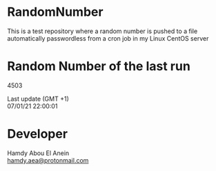 # RandomNumber    
This is a test repository where a random number is pushed to a file automatically passwordless from a cron job in my Linux CentOS server    
# Random Number of the last run   
4503
      
Last update (GMT +1)    
07/01/21 22:00:01
# Developer    
Hamdy Abou El Anein   
hamdy.aea@protonmail.com
